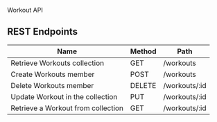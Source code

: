 Workout API


## REST Endpoints
Name                           | Method | Path
-------------------------------|--------|------------------
Retrieve Workouts collection| GET   | /workouts
Create Workouts member| POST   | /workouts
Delete Workouts member| DELETE  | /workouts/:id
Update Workout in the collection| PUT  | /workouts/:id
Retrieve a Workout from collection| GET  | /workouts/:id
